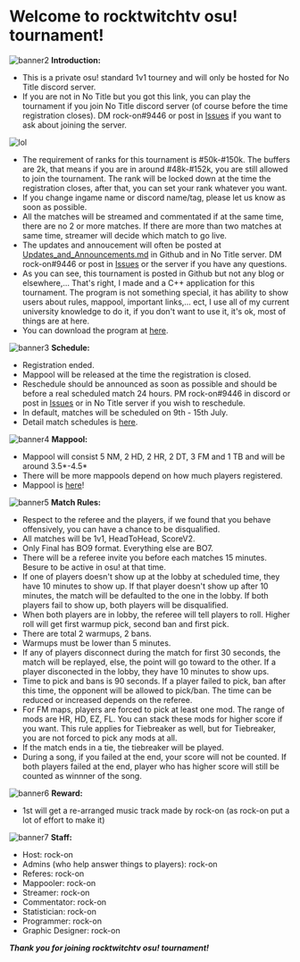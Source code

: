 # Welcome to rocktwitchtv osu! tournament!

![banner2](https://user-images.githubusercontent.com/36922874/60381441-38718a80-9a7f-11e9-96df-9d766fac5beb.png)
**Introduction:**
- This is a private osu! standard 1v1 tourney and will only be hosted for No Title discord server.
- If you are not in No Title but you got this link, you can play the tournament if you join No Title discord server (of course before the time registration closes). DM rock-on#9446 or post in [Issues](https://github.com/fireser/rocktwitchtv-osu-tournament/issues) if you want to ask about joining the server.

![lol](https://user-images.githubusercontent.com/36922874/60385000-80f46c80-9aae-11e9-834a-4f795895e582.PNG)
- The requirement of ranks for this tournament is #50k-#150k. The buffers are 2k, that means if you are in around #48k-#152k, you are still allowed to join the tournament. The rank will be locked down at the time the registration closes, after that, you can set your rank whatever you want.
- If you change ingame name or discord name/tag, please let us know as soon as possible.
- All the matches will be streamed and commentated if at the same time, there are no 2 or more matches. If there are more than two matches at same time, streamer will decide which match to go live.
- The updates and annoucement will often be posted at [Updates_and_Announcements.md](https://github.com/fireser/rocktwitchtv-osu-tournament/blob/master/Updates_and_Announcements.md) in Github and in No Title server. DM rock-on#9446 or post in [Issues](https://github.com/fireser/rocktwitchtv-osu-tournament/issues) or the server if you have any questions.
- As you can see, this tournament is posted in Github but not any blog or elsewhere,... That's right, I made and a C++ application for this tournament. The program is not something special, it has ability to show users about rules, mappool, important links,... ect, I use all of my current university knowledge to do it, if you don't want to use it, it's ok, most of things are at here.
- You can download the program at [here](https://github.com/fireser/rocktwitchtv-osu-tournament/releases).

![banner3](https://user-images.githubusercontent.com/36922874/60381526-5f7c8c00-9a80-11e9-8bc0-2e815265e673.png)
**Schedule:**
- Registration ended.
- Mappool will be released at the time the registration is closed.
- Reschedule should be announced as soon as possible and should be before a real scheduled match 24 hours. PM rock-on#9446 in discord or post in [Issues](https://github.com/fireser/rocktwitchtv-osu-tournament/issues) or in No Title server if you wish to reschedule.
- In default, matches will be scheduled on 9th - 15th July.
- Detail match schedules is [here](https://challonge.com/ortt).

![banner4](https://user-images.githubusercontent.com/36922874/60381530-6e633e80-9a80-11e9-844c-56d56945e96b.png)
**Mappool:**
- Mappool will consist 5 NM, 2 HD, 2 HR, 2 DT, 3 FM and 1 TB and will be around 3.5*-4.5*
- There will be more mappools depend on how much players registered.
- Mappool is [here](https://docs.google.com/spreadsheets/d/1IqsZYKsojLxQJijOA-ERuLDBX20CvSLbc_HIaNfZrbk/edit?usp=sharing)!

![banner5](https://user-images.githubusercontent.com/36922874/60381573-22fd6000-9a81-11e9-9fe1-0ca9147646bd.png)
**Match Rules:**
- Respect to the referee and the players, if we found that you behave offensively, you can have a chance to be disqualified.
- All matches will be 1v1, HeadToHead, ScoreV2.
- Only Final has BO9 format. Everything else are BO7.
- There will be a referee invite you before each matches 15 minutes. Besure to be active in osu! at that time.
- If one of players doesn't show up at the lobby at scheduled time, they have 10 minutes to show up. If that player doesn't show up after 10 minutes, the match will be defaulted to the one in the lobby. If both players fail to show up, both players will be disqualified.
- When both players are in lobby, the referee will tell players to roll. Higher roll will get first warmup pick, second ban and first pick.
- There are total 2 warmups, 2 bans.
- Warmups must be lower than 5 minutes.
- If any of players disconnect during the match for first 30 seconds, the match will be replayed, else, the point will go toward to the  other. If a player disconected in the lobby, they have 10 minutes to show ups.
- Time to pick and bans is 90 seconds. If a player failed to pick, ban after this time, the opponent will be allowed to pick/ban. The time can be reduced or increased depends on the referee.
- For FM maps, players are forced to pick at least one mod. The range of mods are HR, HD, EZ, FL. You can stack these mods for    higher score if you want. This rule applies for Tiebreaker as well, but for Tiebreaker, you are not forced to pick any mods at all.
- If the match ends in a tie, the tiebreaker will be played.
- During a song, if you failed at the end, your score will not be counted. If both players failed at the end, player who has higher   score will still be counted as winnner of the song.

![banner6](https://user-images.githubusercontent.com/36922874/60381611-a3bc5c00-9a81-11e9-881a-aebd9a5e3ac5.png)
**Reward:**
- 1st will get a re-arranged music track made by rock-on (as rock-on put a lot of effort to make it)

![banner7](https://user-images.githubusercontent.com/36922874/60381616-ae76f100-9a81-11e9-8b2f-378317ee456c.png)
**Staff:**
- Host: rock-on
- Admins (who help answer things to players): rock-on
- Referes: rock-on
- Mappooler: rock-on
- Streamer: rock-on
- Commentator: rock-on
- Statistician: rock-on
- Programmer: rock-on
- Graphic Designer: rock-on

***Thank you for joining rocktwitchtv osu! tournament!***
